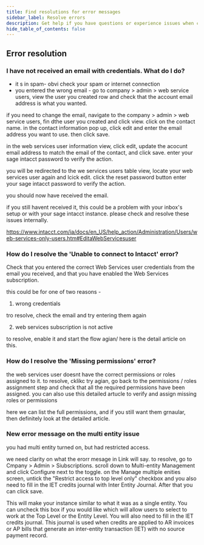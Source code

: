 ```yaml
---
title: Find resolutions for error messages
sidebar_label: Resolve errors
description: Get help if you have questions or experience issues when connecting to Sage Intacct
hide_table_of_contents: false
---
```


## Error resolution 

### I have not received an email with credentials. What do I do?

- it s in spam- obvi check your spam or internet connection
- you entered the wrong email - go to company > admin > web service users, view the user you created row and check that the account email address is what you wanted. 

if you need to change the email, navigate to the company > admin > web service users, fin dthe user you created and click view. click on the contact name. in the contact information pop up, click edit and enter the email address you want to use. then click save.

in the web services user information view, click edit, update the acocunt email address to match the email of the contact, and click save. enter your sage intacct password to verify the action. 

you will be redirected to the we services users table view, locate your web services user again and lcick edit. click the reset password button enter your sage intacct password to verify the action.

you should now have received the email. 

if you still havent received it, this could be a problem with your inbox's setup or with your sage intacct instance. please check and resolve these issues internally. 


https://www.intacct.com/ia/docs/en_US/help_action/Administration/Users/web-services-only-users.htm#EditaWebServicesuser

### How do I resolve the 'Unable to connect to Intacct' error?

Check that you entered the correct Web Services user credentials from the email you received, and that you have enabled the Web Services subscription.

this could be for one of two reasons - 

1. wrong credentials

tro resolve, check the email and try entering them again

2. web services subscription is not active

to resolve, enable it and start the flow agian/ here is the detail article on this.



### How do I resolve the 'Missing permissions' error?

the web services user doesnt have the correct permissions or roles assigned to it. to resolve, cklikc try agian, go back to the permissions / roles assignment step and check that all the required permissions have been assigned. 
you can also use this detailed artucle to verify and assign missing roles or permissions

here we can list the full permissions, and if you still want them grnaular, then definitely look at the detailed article.

### New error message on the multi entity issue

you had multi entity turned on, but had restricted access.


we need clarity on what the erorr mesage in Link will say. 
to resolve, go to Cmpany > Admin > Siubscriptions. scroll down to Multi-entity Management and click Configure next to the toggle. on the Manage multiple enities screen, untick the "Restrict access to top level only" checkbox and you also need to fill in the IET credits journal  with Inter Entity Journal. After that you can click save.

This will make your instance similar to what it was as a single entity. You can uncheck this box if you would like which will allow users to select to work at the Top Level or the Entity Level.
You will also need to fill in the IET credits journal. This journal is used when credits are applied to AR invoices or AP bills that generate an inter-entity transaction (IET) with no source payment record.